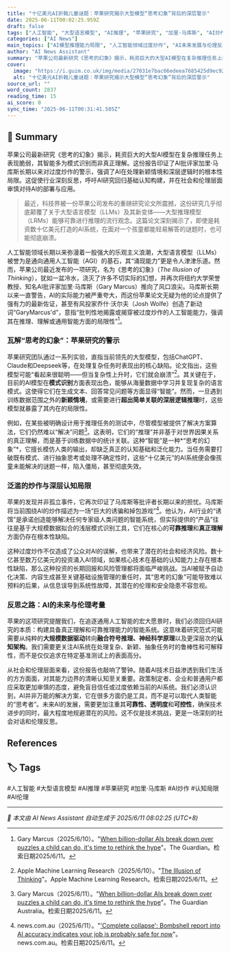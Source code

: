 ```yaml
---
title: "十亿美元AI折戟儿童谜题：苹果研究揭示大型模型“思考幻象”背后的深层警示"
date: 2025-06-11T00:02:25.959Z
draft: false
tags: ["人工智能", "大型语言模型", "AI推理", "苹果研究", "加里·马库斯", "AI炒作", "认知局限", "AI伦理"]
categories: ["AI News"]
main_topics: ["AI模型推理能力局限", "人工智能领域过度炒作", "AI未来发展与伦理反思"]
author: "AI News Assistant"
summary: "苹果公司最新研究《思考的幻象》揭示，耗资巨大的大型AI模型在复杂推理任务上表现脆弱，其智能多为模式识别而非真正理解。这份报告印证了AI批评家加里·马库斯长期以来对过度炒作的警示，强调了AI在处理新颖情境和深层逻辑时的根本性局限。这促使行业深刻反思，呼吁AI研究回归基础认知构建，并在社会和伦理层面审慎对待AI的部署与应用。"
cover:
  image: "https://i.guim.co.uk/img/media/27031e7bac66edeea7685425d9ec92234b680853/0_29_2000_1600/master/2000.jpg?width=465&dpr=1&s=none&crop=none"
  alt: "十亿美元AI折戟儿童谜题：苹果研究揭示大型模型“思考幻象”背后的深层警示"
source_url: ""
word_count: 2837
reading_time: 15
ai_score: 0
sync_time: "2025-06-11T00:31:41.505Z"
---
```


## 📝 Summary

苹果公司最新研究《思考的幻象》揭示，耗资巨大的大型AI模型在复杂推理任务上表现脆弱，其智能多为模式识别而非真正理解。这份报告印证了AI批评家加里·马库斯长期以来对过度炒作的警示，强调了AI在处理新颖情境和深层逻辑时的根本性局限。这促使行业深刻反思，呼吁AI研究回归基础认知构建，并在社会和伦理层面审慎对待AI的部署与应用。

> 最近，科技界被一份苹果公司发布的重磅研究论文所震撼，这份研究几乎彻底颠覆了关于大型语言模型（LLMs）及其新变体——大型推理模型（LRMs）能够可靠进行推理的流行观念。这篇论文深刻揭示了，即使是耗资数十亿美元打造的AI系统，在面对一个孩童都能轻易解答的谜题时，也可能彻底崩溃。

人工智能领域长期以来弥漫着一股强大的乐观主义浪潮，大型语言模型（LLMs）被誉为是通向通用人工智能（AGI）的基石，其“涌现能力”更是令人津津乐道。然而，苹果公司最近发布的一项研究，名为《思考的幻象》（*The Illusion of Thinking*），犹如一盆冷水，浇灭了许多不切实际的幻想，并再次将纽约大学荣誉教授、知名AI批评家加里·马库斯（Gary Marcus）推向了风口浪尖。马库斯长期以来一直警告，AI的实际能力被严重夸大，而这份苹果论文无疑为他的论点提供了强有力的最新佐证，甚至有风投家乔什·沃尔夫（Josh Wolfe）创造了新动词“GaryMarcus'd”，意指“批判性地揭露或揭穿被过度炒作的人工智能能力，强调其在推理、理解或通用智能方面的局限性”[^1]。

### 瓦解“思考的幻象”：苹果研究的警示

苹果研究团队通过一系列实验，直指当前领先的大型模型，包括ChatGPT、Claude和Deepseek等，在处理复杂任务时表现出的核心缺陷。论文指出，这些模型可能“看起来很聪明——但当复杂性上升时，它们就会崩溃”[^2]。其关键在于，目前的AI模型在**模式识别**方面表现出色，能够从海量数据中学习并复现复杂的语言模式。这使得它们在生成文本、回答常见问题等方面显得“智能”。然而，一旦遇到训练数据范围之外的**新颖情境**，或需要进行**超出简单关联的深层逻辑推理**时，这些模型就暴露了其内在的局限性。

例如，在某些被明确设计用于推理任务的测试中，尽管模型被提供了解决方案算法，它们仍然难以“解决”问题[^3]。这表明，它们的“推理”并非基于对世界因果关系的真正理解，而是基于训练数据中的统计关联。这种“智能”是一种*“思考的幻象”*，它擅长模仿人类的输出，却缺乏真正的认知基础和泛化能力。当任务需要打破既有模式、进行抽象思考或处理不确定性时，这些“十亿美元”的AI系统便会像孩童未能解决的谜题一样，陷入僵局，甚至彻底失效。

### 泛滥的炒作与深层认知局限

苹果的发现并非孤立事件，它再次印证了马库斯等批评者长期以来的担忧。马库斯将当前围绕AI的炒作描述为一场“巨大的诱骗和掉包游戏”[^4]。他认为，AI行业的“诱饵”是承诺创造能够解决任何专家级人类问题的智能系统，但实际提供的“产品”往往是基于大规模数据拟合的浅层模式识别工具，它们在核心的**可靠推理**和**真正理解**方面仍存在根本性缺陷。

这种过度炒作不仅造成了公众对AI的误解，也带来了潜在的社会和经济风险。数十亿甚至数万亿美元的投资涌入AI领域，如果核心技术在基础的认知能力上存在根本性缺陷，那么这种投资的长期回报和风险管理都将面临严峻挑战。当AI被赋予自动化决策、内容生成甚至关键基础设施管理的重任时，其“思考的幻象”可能导致难以预料的后果，从信息误导到系统性故障，其潜在的伦理和安全隐患不容忽视。

### 反思之路：AI的未来与伦理考量

苹果的这项研究提醒我们，在追逐通用人工智能的宏大愿景时，我们必须回归AI研究的本质：构建具备真正理解和可靠推理能力的智能系统。这意味着研究范式可能需要从纯粹的**大规模数据驱动**转向**融合符号推理、神经科学原理**以及更深层次的**认知架构**。我们需要更关注AI系统在处理复杂、新颖、抽象任务时的鲁棒性和可解释性，而不是仅仅追求在特定基准测试上的表面高分。

从社会和伦理层面来看，这份报告也敲响了警钟。随着AI技术日益渗透到我们生活的方方面面，对其能力边界的清晰认知至关重要。政策制定者、企业和普通用户都应采取更加审慎的态度，避免盲目信任或过度依赖当前的AI系统。我们必须认识到，AI并非万能的解决方案，它在很多方面仍是工具，而不是可以取代人类智能的“思考者”。未来AI的发展，需要更加注重其**可靠性、透明度**和**可控性**，确保技术进步的同时，最大程度地规避潜在的风险。这不仅是技术挑战，更是一场深刻的社会对话和伦理反思。

## References

[^1]: Gary Marcus（2025/6/10）。"[When billion-dollar AIs break down over puzzles a child can do, it's time to rethink the hype](https://www.theguardian.com/commentisfree/2025/jun/10/billion-dollar-ai-puzzle-break-down)"。The Guardian。检索日期2025/6/11。
[^2]: Apple Machine Learning Research（2025/6/10）。"[The Illusion of Thinking](https://machinelearning.apple.com/research/illusion-of-thinking)"。Apple Machine Learning Research。检索日期2025/6/11。
[^3]: Gary Marcus（2025/6/11）。"[When billion-dollar AIs break down over puzzles a child can do, it's time to rethink the hype](https://www.pressreader.com/australia/the-guardian-australia/20250611/282187951971892)"。The Guardian Australia。检索日期2025/6/11。
[^4]: news.com.au（2025/6/11）。"['Complete collapse': Bombshell report into AI accuracy indicates your job is probably safe for now](https://www.news.com.au/finance/business/complete-collapse-bombshell-report-into-ai-accuracy-indicates-your-job-is-probably-safe-for-now/news-story/606008820ca6ac851736eaf8d549ab5f)"。news.com.au。检索日期2025/6/11。

## 🏷️ Tags

#人工智能 #大型语言模型 #AI推理 #苹果研究 #加里·马库斯 #AI炒作 #认知局限 #AI伦理

---

*📰 本文由 AI News Assistant 自动生成于 2025/6/11 08:02:25 (UTC+8)*
